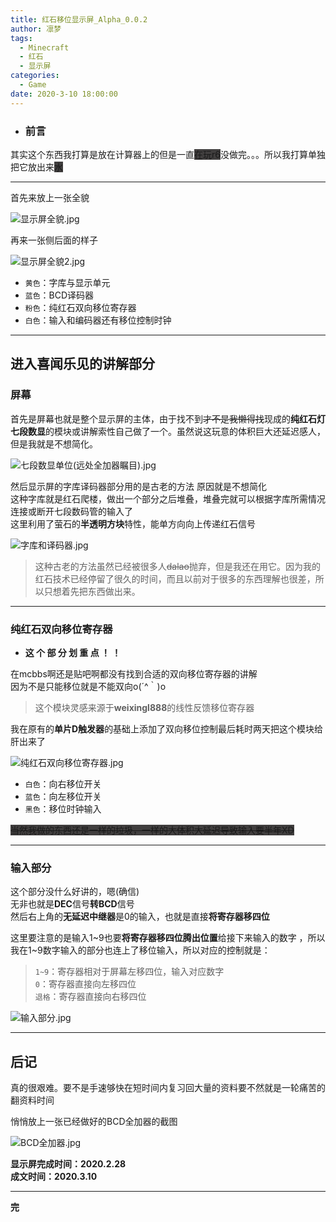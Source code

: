 ```yaml
---
title: 红石移位显示屏_Alpha_0.0.2
author: 凛梦
tags:
  - Minecraft
  - 红石
  - 显示屏
categories:
  - Game
date: 2020-3-10 18:00:00
---
```


- ### **前言**

其实这个东西我打算是放在计算器上的但是一直<span style="background:#403E3E;">在玩r6</span>没做完。。。所以我打算单独把它放出来<span style="background:#403E3E;">水</span>
  
---

首先来放上一张全貌

![显示屏全貌.jpg](https://i.loli.net/2020/03/10/WU7kJmIdgPM5KsY.jpg)

<!--more-->

再来一张侧后面的样子

![显示屏全貌2.jpg](https://i.loli.net/2020/03/10/5YxMoIcznXZa1KV.jpg)

- `黄色`：字库与显示单元  
- `蓝色`：BCD译码器  
- `粉色`：纯红石双向移位寄存器  
- `白色`：输入和编码器还有移位控制时钟  

---

## 进入喜闻乐见的讲解部分

### 屏幕

首先是屏幕也就是整个显示屏的主体，由于找不到~~才不是我懒得找~~现成的**纯红石灯七段数显**的模块或讲解索性自己做了一个。虽然说这玩意的体积巨大还延迟感人，但是我就是不想简化。

![七段数显单位(远处全加器瞩目).jpg](https://i.loli.net/2020/03/10/4in1SowZVqkYRfN.jpg)

然后显示屏的字库译码器部分用的是古老的方法 原因就是不想简化  
这种字库就是红石爬楼，做出一个部分之后堆叠，堆叠完就可以根据字库所需情况连接或断开七段数码管的输入了  
这里利用了萤石的**半透明方块**特性，能单方向向上传递红石信号

![字库和译码器.jpg](https://i.loli.net/2020/03/10/jvcltnzgPqJTW4u.jpg)

> 这种古老的方法虽然已经被很多人~~dalao~~抛弃，但是我还在用它。因为我的红石技术已经停留了很久的时间，而且以前对于很多的东西理解也很差，所以只想着先把东西做出来。

---

### 纯红石双向移位寄存器

- **这 个 部 分 划 重 点 ！ ！**

在mcbbs啊还是贴吧啊都没有找到合适的双向移位寄存器的讲解  
因为不是只能移位就是不能双向o(´^｀)o  
> 这个模块灵感来源于**weixingl888**的线性反馈移位寄存器  

我在原有的**单片D触发器**的基础上添加了双向移位控制最后耗时两天把这个模块给肝出来了

![纯红石双向移位寄存器.jpg](https://i.loli.net/2020/03/10/qdNjF8rc5Dsafkh.jpg)

- `白色`：向右移位开关  
- `蓝色`：向左移位开关  
- `黑色`：移位时钟输入  


~~<span style="background:#403E3E;">当然我做的东西还是一样的垃圾，一样的大体积大延迟导致输入要半年XD</span>~~

----

### 输入部分

这个部分没什么好讲的，嗯(确信)  
无非也就是**DEC**信号**转BCD**信号  
然后右上角的**无延迟中继器**是0的输入，也就是直接**将寄存器移四位**
  
这里要注意的是输入1\~9也要**将寄存器移四位腾出位置**给接下来输入的数字  ，所以我在1\~9数字输入的部分也连上了移位输入，所以对应的控制就是：
> `1~9`：寄存器相对于屏幕左移四位，输入对应数字  
`0`：寄存器直接向左移四位  
`退格`：寄存器直接向右移四位  
  
![输入部分.jpg](https://i.loli.net/2020/03/10/tJZC7yYpbedDsB1.jpg)

---

## 后记

真的很艰难。要不是手速够快在短时间内复习回大量的资料要不然就是一轮痛苦的翻资料时间  
  
悄悄放上一张已经做好的BCD全加器的截图  

![BCD全加器.jpg](https://i.loli.net/2020/03/10/gcUIFkMp128ye3v.jpg)  
  
  
**显示屏完成时间：2020.2.28**   
**成文时间：2020.3.10**  
  
---
  
**完**
